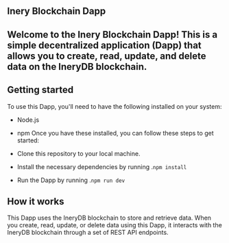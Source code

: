 ## Inery Blockchain Dapp
## Welcome to the Inery Blockchain Dapp! This is a simple decentralized application (Dapp) that allows you to create, read, update, and delete data on the IneryDB blockchain.

## Getting started
To use this Dapp, you'll need to have the following installed on your system:

* Node.js
* npm
Once you have these installed, you can follow these steps to get started:

* Clone this repository to your local machine.
* Install the necessary dependencies by running .`npm install`
* Run the Dapp by running .`npm run dev`
## How it works
This Dapp uses the IneryDB blockchain to store and retrieve data. When you create, read, update, or delete data using this Dapp, it interacts with the IneryDB blockchain through a set of REST API endpoints.
